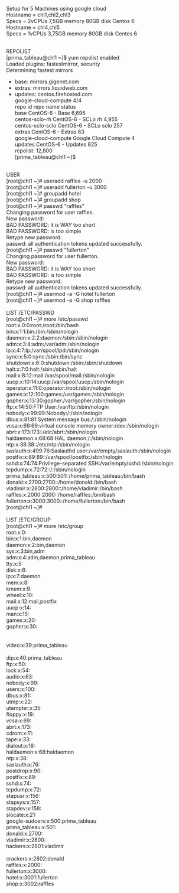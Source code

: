 Setup for 5 Machines using google cloud <br>
Hostname = chl1,chl2,chl3 <br>
  Specs    = 2vCPUs  7,5GB memory 80GB disk Centos 6 <br>
  Hostname = chl4,chl5 <br>
  Specs    = 1vCPUs  3,75GB memory 80GB disk Centos 6 <br>
  <br>
  
  REPOLIST<br>
[prima_tableau@chl1 ~]$ yum repolist enabled<br>
Loaded plugins: fastestmirror, security<br>
Determining fastest mirrors<br>
 * base: mirrors.gigenet.com<br>
 * extras: mirrors.liquidweb.com<br>
 * updates: centos.firehosted.com<br>
google-cloud-compute                                                        4/4<br>
repo id                              repo name                            status<br>
base                                 CentOS-6 - Base                      6,696<br>
centos-sclo-rh                       CentOS-6 - SCLo rh                   4,955<br>
centos-sclo-sclo                     CentOS-6 - SCLo sclo                   257<br>
extras                               CentOS-6 - Extras                       63<br>
google-cloud-compute                 Google Cloud Compute                     4<br>
updates                              CentOS-6 - Updates                     825<br>
repolist: 12,800<br>
[prima_tableau@chl1 ~]$<br>
<br>
USER<br>
[root@chl1 ~]# useradd raffles -u 2000<br>
[root@chl1 ~]# useradd fullerton -u 3000<br>
[root@chl1 ~]# groupadd hotel<br>
[root@chl1 ~]# groupadd shop<br>
[root@chl1 ~]# passwd "raffles"<br>
Changing password for user raffles.<br>
New password:<br>
BAD PASSWORD: it is WAY too short<br>
BAD PASSWORD: is too simple<br>
Retype new password:<br>
passwd: all authentication tokens updated successfully.<br>
[root@chl1 ~]# passwd "fullerton"<br>
Changing password for user fullerton.<br>
New password:<br>
BAD PASSWORD: it is WAY too short<br>
BAD PASSWORD: is too simple<br>
Retype new password:<br>
passwd: all authentication tokens updated successfully.<br>
[root@chl1 ~]# usermod -a -G hotel fullerton<br>
[root@chl1 ~]# usermod -a -G shop raffles<br>
<br>
LIST /ETC/PASSWD<br>
[root@chl1 ~]# more /etc/passwd<br>
root:x:0:0:root:/root:/bin/bash<br>
bin:x:1:1:bin:/bin:/sbin/nologin<br>
daemon:x:2:2:daemon:/sbin:/sbin/nologin<br>
adm:x:3:4:adm:/var/adm:/sbin/nologin<br>
lp:x:4:7:lp:/var/spool/lpd:/sbin/nologin<br>
sync:x:5:0:sync:/sbin:/bin/sync<br>
shutdown:x:6:0:shutdown:/sbin:/sbin/shutdown<br>
halt:x:7:0:halt:/sbin:/sbin/halt<br>
mail:x:8:12:mail:/var/spool/mail:/sbin/nologin<br>
uucp:x:10:14:uucp:/var/spool/uucp:/sbin/nologin<br>
operator:x:11:0:operator:/root:/sbin/nologin<br>
games:x:12:100:games:/usr/games:/sbin/nologin<br>
gopher:x:13:30:gopher:/var/gopher:/sbin/nologin<br>
ftp:x:14:50:FTP User:/var/ftp:/sbin/nologin<br>
nobody:x:99:99:Nobody:/:/sbin/nologin<br>
dbus:x:81:81:System message bus:/:/sbin/nologin<br>
vcsa:x:69:69:virtual console memory owner:/dev:/sbin/nologin<br>
abrt:x:173:173::/etc/abrt:/sbin/nologin<br>
haldaemon:x:68:68:HAL daemon:/:/sbin/nologin<br>
ntp:x:38:38::/etc/ntp:/sbin/nologin<br>
saslauth:x:499:76:Saslauthd user:/var/empty/saslauth:/sbin/nologin<br>
postfix:x:89:89::/var/spool/postfix:/sbin/nologin<br>
sshd:x:74:74:Privilege-separated SSH:/var/empty/sshd:/sbin/nologin<br>
tcpdump:x:72:72::/:/sbin/nologin<br>
prima_tableau:x:500:501::/home/prima_tableau:/bin/bash<br>
donald:x:2700:2700::/home/donald:/bin/bash<br>
vladimir:x:2800:2800::/home/vladimir:/bin/bash<br>
raffles:x:2000:2000::/home/raffles:/bin/bash<br>
fullerton:x:3000:3000::/home/fullerton:/bin/bash<br>
[root@chl1 ~]#<br>
<br>
LIST /ETC/GROUP<br>
[root@chl1 ~]# more /etc/group<br>
root:x:0:<br>
bin:x:1:bin,daemon<br>
daemon:x:2:bin,daemon<br>
sys:x:3:bin,adm<br>
adm:x:4:adm,daemon,prima_tableau<br>
tty:x:5:<br>
disk:x:6:<br>
lp:x:7:daemon<br>
mem:x:8:<br>
kmem:x:9:<br>
wheel:x:10:<br>
mail:x:12:mail,postfix<br>
uucp:x:14:<br>
man:x:15:<br>
games:x:20:<br>
gopher:x:30:<br><br><br>
video:x:39:prima_tableau<br><br>
dip:x:40:prima_tableau<br>
ftp:x:50:<br>
lock:x:54:<br>
audio:x:63:<br>
nobody:x:99:<br>
users:x:100:<br>
dbus:x:81:<br>
utmp:x:22:<br>
utempter:x:35:<br>
floppy:x:19:<br>
vcsa:x:69:<br>
abrt:x:173:<br>
cdrom:x:11:<br>
tape:x:33:<br>
dialout:x:18:<br>
haldaemon:x:68:haldaemon<br>
ntp:x:38:<br>
saslauth:x:76:<br>
postdrop:x:90:<br>
postfix:x:89:<br>
sshd:x:74:<br>
tcpdump:x:72:<br>
stapusr:x:156:<br>
stapsys:x:157:<br>
stapdev:x:158:<br>
slocate:x:21:<br>
google-sudoers:x:500:prima_tableau<br>
prima_tableau:x:501:<br>
donald:x:2700:<br>
vladimir:x:2800:<br>
hackers:x:2801:vladimir<br><br>
crackers:x:2802:donald<br>
raffles:x:2000:<br>
fullerton:x:3000:<br>
hotel:x:3001:fullerton<br>
shop:x:3002:raffles<br>

